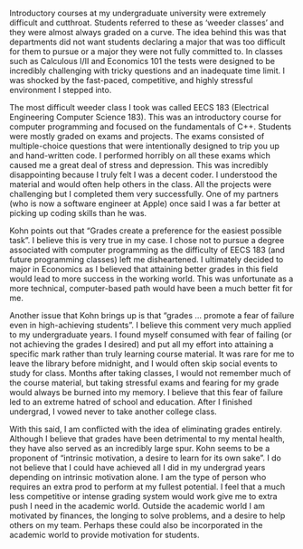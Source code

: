 Introductory courses at my undergraduate university were extremely difficult and cutthroat.  Students referred to these as ‘weeder classes’ and they were almost always graded on a curve.  The idea behind this was that departments did not want students declaring a major that was too difficult for them to pursue or a major they were not fully committed to.  In classes such as Calculous I/II and Economics 101 the tests were designed to be incredibly challenging with tricky questions and an inadequate time limit.  I was shocked by the fast-paced, competitive, and highly stressful environment I stepped into.

The most difficult weeder class I took was called EECS 183 (Electrical Engineering Computer Science 183).  This was an introductory course for computer programming and focused on the fundamentals of C++.  Students were mostly graded on exams and projects.  The exams consisted of multiple-choice questions that were intentionally designed to trip you up and hand-written code.  I performed horribly on all these exams which caused me a great deal of stress and depression.  This was incredibly disappointing because I truly felt I was a decent coder.  I understood the material and would often help others in the class.  All the projects were challenging but I completed them very successfully.  One of my partners (who is now a software engineer at Apple) once said I was a far better at picking up coding skills than he was.

Kohn points out that “Grades create a preference for the easiest possible task”.  I believe this is very true in my case.  I chose not to pursue a degree associated with computer programming as the difficulty of EECS 183 (and future programming classes) left me disheartened.  I ultimately decided to major in Economics as I believed that attaining better grades in this field would lead to more success in the working world.  This was unfortunate as a more technical, computer-based path would have been a much better fit for me.

Another issue that Kohn brings up is that “grades … promote a fear of failure even in high-achieving students”.  I believe this comment very much applied to my undergraduate years.  I found myself consumed with fear of failing (or not achieving the grades I desired) and put all my effort into attaining a specific mark rather than truly learning course material.  It was rare for me to leave the library before midnight, and I would often skip social events to study for class.  Months after taking classes, I would not remember much of the course material, but taking stressful exams and fearing for my grade would always be burned into my memory.  I believe that this fear of failure led to an extreme hatred of school and education.  After I finished undergrad, I vowed never to take another college class.

With this said, I am conflicted with the idea of eliminating grades entirely.  Although I believe that grades have been detrimental to my mental health, they have also served as an incredibly large spur.  Kohn seems to be a proponent of “intrinsic motivation, a desire to learn for its own sake”.  I do not believe that I could have achieved all I did in my undergrad years depending on intrinsic motivation alone.  I am the type of person who requires an extra prod to perform at my fullest potential.  I feel that a much less competitive or intense grading system would work give me to extra push I need in the academic world.  Outside the academic world I am motivated by finances, the longing to solve problems, and a desire to help others on my team.  Perhaps these could also be incorporated in the academic world to provide motivation for students.
